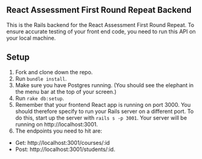 ## React Assessment First Round Repeat Backend

This is the Rails backend for the React Assessment First Round Repeat. To ensure accurate testing of your front end code, you need to run this API on your local machine.

## Setup

1. Fork and clone down the repo.
2. Run `bundle install`.
3. Make sure you have Postgres running. (You should see the elephant in the menu bar at the top of your screen.)
4. Run `rake db:setup`.
5. Remember that your frontend React app is running on port 3000. You should therefore specify to run your Rails server on a different port. To do this, start up the server with `rails s -p 3001`. Your server will be running on http://localhost:3001.
6. The endpoints you need to hit are:  
- Get: http://localhost:3001/courses/:id
- Post: http://localhost:3001/students/:id.
